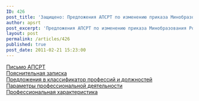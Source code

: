 ```yaml
---
ID: 426
post_title: 'Защищено: Предложения АПСРТ по изменению приказа Минобразования России'
author: apsrt
post_excerpt: 'Предложения АПСРТ по изменению приказа Минобразования России &quot;Об утверждении перечня профессий начального профессионального образования&quot;.'
layout: post
permalink: /articles/426
published: true
post_date: 2011-02-21 15:23:00
---
```

[ <span style="text-decoration:underline;"></span> Письмо АПСРТ][1]  
[ <span style="text-decoration:underline;"></span> Пояснительная записка][2]  
[ <span style="text-decoration:underline;"></span> Предложения в классификатор профессий и должностей][3]  
[ <span style="text-decoration:underline;"></span> Параметры профессиональной деятельности][4]  
[ <span style="text-decoration:underline;"></span> Профессиональная характеристика][5]

 [1]: http://www.apsrt.ru/docs/minobr.doc
 [2]: http://www.apsrt.ru/docs/obrzapiska.doc
 [3]: http://www.apsrt.ru/docs/klassifikator.doc
 [4]: http://www.apsrt.ru/docs/parametry.doc
 [5]: http://www.apsrt.ru/docs/harakteristika.doc